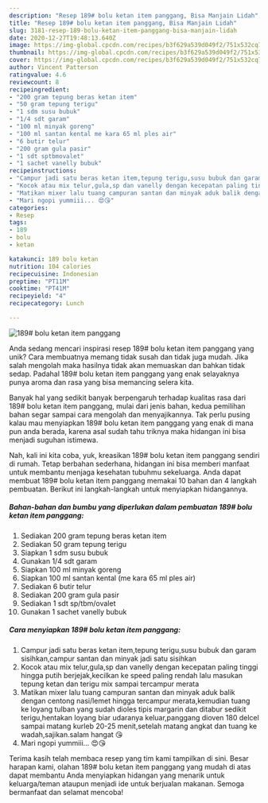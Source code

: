 ```yaml
---
description: "Resep 189# bolu ketan item panggang, Bisa Manjain Lidah"
title: "Resep 189# bolu ketan item panggang, Bisa Manjain Lidah"
slug: 3181-resep-189-bolu-ketan-item-panggang-bisa-manjain-lidah
date: 2020-12-27T19:48:13.640Z
image: https://img-global.cpcdn.com/recipes/b3f629a539d049f2/751x532cq70/189-bolu-ketan-item-panggang-foto-resep-utama.jpg
thumbnail: https://img-global.cpcdn.com/recipes/b3f629a539d049f2/751x532cq70/189-bolu-ketan-item-panggang-foto-resep-utama.jpg
cover: https://img-global.cpcdn.com/recipes/b3f629a539d049f2/751x532cq70/189-bolu-ketan-item-panggang-foto-resep-utama.jpg
author: Vincent Patterson
ratingvalue: 4.6
reviewcount: 8
recipeingredient:
- "200 gram tepung beras ketan item"
- "50 gram tepung terigu"
- "1 sdm susu bubuk"
- "1/4 sdt garam"
- "100 ml minyak goreng"
- "100 ml santan kental me kara 65 ml ples air"
- "6 butir telur"
- "200 gram gula pasir"
- "1 sdt sptbmovalet"
- "1 sachet vanelly bubuk"
recipeinstructions:
- "Campur jadi satu beras ketan item,tepung terigu,susu bubuk dan garam sisihkan,campur santan dan minyak jadi satu sisihkan"
- "Kocok atau mix telur,gula,sp dan vanelly dengan kecepatan paling tinggi hingga putih berjejak,kecilkan ke speed paling rendah lalu masukan tepung ketan dan terigu mix sampai tercampur merata"
- "Matikan mixer lalu tuang campuran santan dan minyak aduk balik dengan centong nasi/lemet hingga tercampur merata,kemudian tuang ke loyang tulban yang sudah dioles tipis margarin dan ditabur sedikit terigu,hentakan loyang biar udaranya keluar,panggang dioven 180 delcel sampai matang kurleb 20-25 menit,setelah matang angkat dan tuang ke wadah,sajikan.salam hangat 😘"
- "Mari ngopi yummiii... 😍😘"
categories:
- Resep
tags:
- 189
- bolu
- ketan

katakunci: 189 bolu ketan 
nutrition: 104 calories
recipecuisine: Indonesian
preptime: "PT11M"
cooktime: "PT41M"
recipeyield: "4"
recipecategory: Lunch

---
```



![189# bolu ketan item panggang](https://img-global.cpcdn.com/recipes/b3f629a539d049f2/751x532cq70/189-bolu-ketan-item-panggang-foto-resep-utama.jpg)

Anda sedang mencari inspirasi resep 189# bolu ketan item panggang yang unik? Cara membuatnya memang tidak susah dan tidak juga mudah. Jika salah mengolah maka hasilnya tidak akan memuaskan dan bahkan tidak sedap. Padahal 189# bolu ketan item panggang yang enak selayaknya punya aroma dan rasa yang bisa memancing selera kita.



Banyak hal yang sedikit banyak berpengaruh terhadap kualitas rasa dari 189# bolu ketan item panggang, mulai dari jenis bahan, kedua pemilihan bahan segar sampai cara mengolah dan menyajikannya. Tak perlu pusing kalau mau menyiapkan 189# bolu ketan item panggang yang enak di mana pun anda berada, karena asal sudah tahu triknya maka hidangan ini bisa menjadi suguhan istimewa.


Nah, kali ini kita coba, yuk, kreasikan 189# bolu ketan item panggang sendiri di rumah. Tetap berbahan sederhana, hidangan ini bisa memberi manfaat untuk membantu menjaga kesehatan tubuhmu sekeluarga. Anda dapat membuat 189# bolu ketan item panggang memakai 10 bahan dan 4 langkah pembuatan. Berikut ini langkah-langkah untuk menyiapkan hidangannya.

<!--inarticleads1-->

##### Bahan-bahan dan bumbu yang diperlukan dalam pembuatan 189# bolu ketan item panggang:

1. Sediakan 200 gram tepung beras ketan item
1. Sediakan 50 gram tepung terigu
1. Siapkan 1 sdm susu bubuk
1. Gunakan 1/4 sdt garam
1. Siapkan 100 ml minyak goreng
1. Siapkan 100 ml santan kental (me kara 65 ml ples air)
1. Sediakan 6 butir telur
1. Sediakan 200 gram gula pasir
1. Sediakan 1 sdt sp/tbm/ovalet
1. Gunakan 1 sachet vanelly bubuk




<!--inarticleads2-->

##### Cara menyiapkan 189# bolu ketan item panggang:

1. Campur jadi satu beras ketan item,tepung terigu,susu bubuk dan garam sisihkan,campur santan dan minyak jadi satu sisihkan
1. Kocok atau mix telur,gula,sp dan vanelly dengan kecepatan paling tinggi hingga putih berjejak,kecilkan ke speed paling rendah lalu masukan tepung ketan dan terigu mix sampai tercampur merata
1. Matikan mixer lalu tuang campuran santan dan minyak aduk balik dengan centong nasi/lemet hingga tercampur merata,kemudian tuang ke loyang tulban yang sudah dioles tipis margarin dan ditabur sedikit terigu,hentakan loyang biar udaranya keluar,panggang dioven 180 delcel sampai matang kurleb 20-25 menit,setelah matang angkat dan tuang ke wadah,sajikan.salam hangat 😘
1. Mari ngopi yummiii... 😍😘




Terima kasih telah membaca resep yang tim kami tampilkan di sini. Besar harapan kami, olahan 189# bolu ketan item panggang yang mudah di atas dapat membantu Anda menyiapkan hidangan yang menarik untuk keluarga/teman ataupun menjadi ide untuk berjualan makanan. Semoga bermanfaat dan selamat mencoba!
